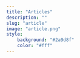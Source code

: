```yaml
---
title: "Articles"
description: ""
slug: "article"
image: "article.png"
style:
    background: "#2a9d8f"
    color: "#fff"
---
```

